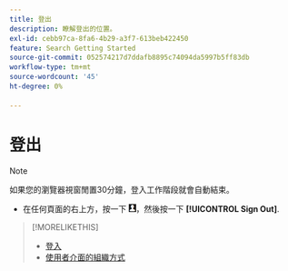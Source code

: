```yaml
---
title: 登出
description: 瞭解登出的位置。
exl-id: cebb97ca-8fa6-4b29-a3f7-613beb422450
feature: Search Getting Started
source-git-commit: 052574217d7ddafb8895c74094da5997b5ff83db
workflow-type: tm+mt
source-wordcount: '45'
ht-degree: 0%

---
```


# 登出

>[!NOTE]
>
>如果您的瀏覽器視窗閒置30分鐘，登入工作階段就會自動結束。

* 在任何頁面的右上方，按一下 ![使用者設定檔](/help/search-social-commerce/assets/user-profile.png "使用者設定檔")，然後按一下 **[!UICONTROL Sign Out]**.

>[!MORELIKETHIS]
>
>* [登入](log-in.md)
>* [使用者介面的組織方式](user-interface.md)
